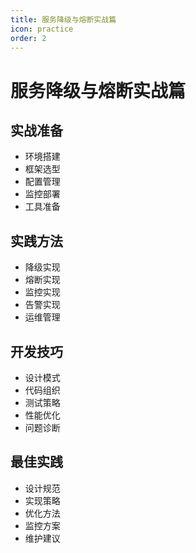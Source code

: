```yaml
---
title: 服务降级与熔断实战篇
icon: practice
order: 2
---
```


# 服务降级与熔断实战篇

## 实战准备
- 环境搭建
- 框架选型
- 配置管理
- 监控部署
- 工具准备

## 实践方法
- 降级实现
- 熔断实现
- 监控实现
- 告警实现
- 运维管理

## 开发技巧
- 设计模式
- 代码组织
- 测试策略
- 性能优化
- 问题诊断

## 最佳实践
- 设计规范
- 实现策略
- 优化方法
- 监控方案
- 维护建议
